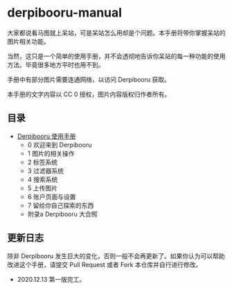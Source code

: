 # derpibooru-manual
大家都说看马图就上呆站，可是呆站怎么用却是个问题。本手册将带你掌握呆站的图片相关功能。

当然，这只是一个简单的使用手册，并不会透彻地告诉你呆站的每一种功能的使用方法。毕竟很多地方平时也用不到。

手册中有部分图片需要连通网络，以访问 Derpibooru 获取。

本手册的文字内容以 CC 0 授权，图片内容版权归作者所有。

## 目录

* [Derpibooru 使用手册](Derpibooru.md)
  * 0 欢迎来到 Derpibooru
  * 1 图片的相关操作
  * 2 标签系统
  * 3 过滤器系统
  * 4 搜索系统
  * 5 上传图片
  * 6 账户页面与设置
  * 7 留给你自己探索的东西
  * 附录a Derpibooru 大合照



## 更新日志

除非 Derpibooru 发生巨大的变化，否则一般不会再更新了。如果你认为可以帮助改进这个手册，请提交 Pull Request 或者 Fork 本仓库并自行进行修改。

* 2020.12.13 第一版完工。




